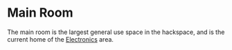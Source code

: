 # Main Room

The main room is the largest general use space in the hackspace, and is the current home of the [Electronics](electronics.md) area.